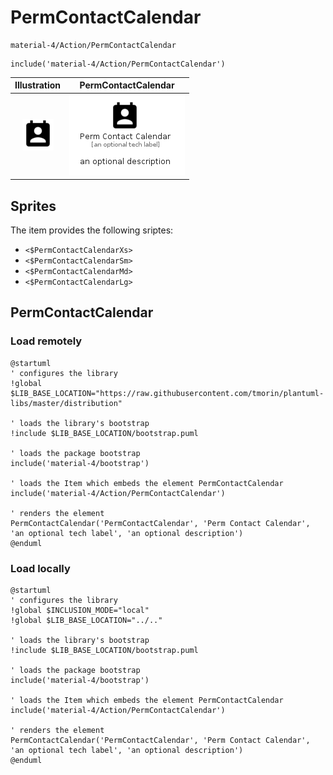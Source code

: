 # PermContactCalendar


```text
material-4/Action/PermContactCalendar
```

```text
include('material-4/Action/PermContactCalendar')
```



| Illustration | PermContactCalendar |
| :---: | :---: |
| ![illustration for Illustration](../../material-4/Action/PermContactCalendar.png) | ![illustration for PermContactCalendar](../../material-4/Action/PermContactCalendar.Local.png) |



## Sprites
The item provides the following sriptes:

- `<$PermContactCalendarXs>`
- `<$PermContactCalendarSm>`
- `<$PermContactCalendarMd>`
- `<$PermContactCalendarLg>`





## PermContactCalendar

### Load remotely
```plantuml
@startuml
' configures the library
!global $LIB_BASE_LOCATION="https://raw.githubusercontent.com/tmorin/plantuml-libs/master/distribution"

' loads the library's bootstrap
!include $LIB_BASE_LOCATION/bootstrap.puml

' loads the package bootstrap
include('material-4/bootstrap')

' loads the Item which embeds the element PermContactCalendar
include('material-4/Action/PermContactCalendar')

' renders the element
PermContactCalendar('PermContactCalendar', 'Perm Contact Calendar', 'an optional tech label', 'an optional description')
@enduml
```

### Load locally
```plantuml
@startuml
' configures the library
!global $INCLUSION_MODE="local"
!global $LIB_BASE_LOCATION="../.."

' loads the library's bootstrap
!include $LIB_BASE_LOCATION/bootstrap.puml

' loads the package bootstrap
include('material-4/bootstrap')

' loads the Item which embeds the element PermContactCalendar
include('material-4/Action/PermContactCalendar')

' renders the element
PermContactCalendar('PermContactCalendar', 'Perm Contact Calendar', 'an optional tech label', 'an optional description')
@enduml
```

